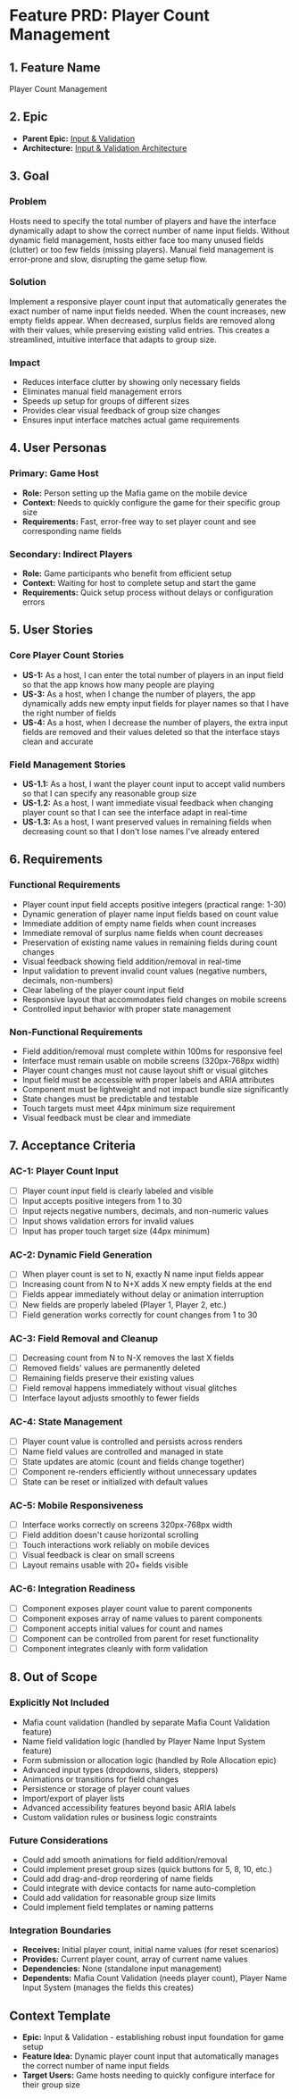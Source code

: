 # Feature PRD: Player Count Management

## 1. Feature Name

Player Count Management

## 2. Epic

- **Parent Epic:** [Input & Validation](../epic.md)
- **Architecture:** [Input & Validation Architecture](../arch.md)

## 3. Goal

### Problem
Hosts need to specify the total number of players and have the interface dynamically adapt to show the correct number of name input fields. Without dynamic field management, hosts either face too many unused fields (clutter) or too few fields (missing players). Manual field management is error-prone and slow, disrupting the game setup flow.

### Solution
Implement a responsive player count input that automatically generates the exact number of name input fields needed. When the count increases, new empty fields appear. When decreased, surplus fields are removed along with their values, while preserving existing valid entries. This creates a streamlined, intuitive interface that adapts to group size.

### Impact
- Reduces interface clutter by showing only necessary fields
- Eliminates manual field management errors
- Speeds up setup for groups of different sizes
- Provides clear visual feedback of group size changes
- Ensures input interface matches actual game requirements

## 4. User Personas

### Primary: Game Host
- **Role:** Person setting up the Mafia game on the mobile device
- **Context:** Needs to quickly configure the game for their specific group size
- **Requirements:** Fast, error-free way to set player count and see corresponding name fields

### Secondary: Indirect Players
- **Role:** Game participants who benefit from efficient setup
- **Context:** Waiting for host to complete setup and start the game
- **Requirements:** Quick setup process without delays or configuration errors

## 5. User Stories

### Core Player Count Stories
- **US-1:** As a host, I can enter the total number of players in an input field so that the app knows how many people are playing
- **US-3:** As a host, when I change the number of players, the app dynamically adds new empty input fields for player names so that I have the right number of fields
- **US-4:** As a host, when I decrease the number of players, the extra input fields are removed and their values deleted so that the interface stays clean and accurate

### Field Management Stories
- **US-1.1:** As a host, I want the player count input to accept valid numbers so that I can specify any reasonable group size
- **US-1.2:** As a host, I want immediate visual feedback when changing player count so that I can see the interface adapt in real-time
- **US-1.3:** As a host, I want preserved values in remaining fields when decreasing count so that I don't lose names I've already entered

## 6. Requirements

### Functional Requirements
- Player count input field accepts positive integers (practical range: 1-30)
- Dynamic generation of player name input fields based on count value
- Immediate addition of empty name fields when count increases
- Immediate removal of surplus name fields when count decreases
- Preservation of existing name values in remaining fields during count changes
- Visual feedback showing field addition/removal in real-time
- Input validation to prevent invalid count values (negative numbers, decimals, non-numbers)
- Clear labeling of the player count input field
- Responsive layout that accommodates field changes on mobile screens
- Controlled input behavior with proper state management

### Non-Functional Requirements
- Field addition/removal must complete within 100ms for responsive feel
- Interface must remain usable on mobile screens (320px-768px width)
- Player count changes must not cause layout shift or visual glitches
- Input field must be accessible with proper labels and ARIA attributes
- Component must be lightweight and not impact bundle size significantly
- State changes must be predictable and testable
- Touch targets must meet 44px minimum size requirement
- Visual feedback must be clear and immediate

## 7. Acceptance Criteria

### AC-1: Player Count Input
- [ ] Player count input field is clearly labeled and visible
- [ ] Input accepts positive integers from 1 to 30
- [ ] Input rejects negative numbers, decimals, and non-numeric values
- [ ] Input shows validation errors for invalid values
- [ ] Input has proper touch target size (44px minimum)

### AC-2: Dynamic Field Generation
- [ ] When player count is set to N, exactly N name input fields appear
- [ ] Increasing count from N to N+X adds X new empty fields at the end
- [ ] Fields appear immediately without delay or animation interruption
- [ ] New fields are properly labeled (Player 1, Player 2, etc.)
- [ ] Field generation works correctly for count changes from 1 to 30

### AC-3: Field Removal and Cleanup
- [ ] Decreasing count from N to N-X removes the last X fields
- [ ] Removed fields' values are permanently deleted
- [ ] Remaining fields preserve their existing values
- [ ] Field removal happens immediately without visual glitches
- [ ] Interface layout adjusts smoothly to fewer fields

### AC-4: State Management
- [ ] Player count value is controlled and persists across renders
- [ ] Name field values are controlled and managed in state
- [ ] State updates are atomic (count and fields change together)
- [ ] Component re-renders efficiently without unnecessary updates
- [ ] State can be reset or initialized with default values

### AC-5: Mobile Responsiveness
- [ ] Interface works correctly on screens 320px-768px width
- [ ] Field addition doesn't cause horizontal scrolling
- [ ] Touch interactions work reliably on mobile devices
- [ ] Visual feedback is clear on small screens
- [ ] Layout remains usable with 20+ fields visible

### AC-6: Integration Readiness
- [ ] Component exposes player count value to parent components
- [ ] Component exposes array of name values to parent components
- [ ] Component accepts initial values for count and names
- [ ] Component can be controlled from parent for reset functionality
- [ ] Component integrates cleanly with form validation

## 8. Out of Scope

### Explicitly Not Included
- Mafia count validation (handled by separate Mafia Count Validation feature)
- Name field validation logic (handled by Player Name Input System feature)
- Form submission or allocation logic (handled by Role Allocation epic)
- Advanced input types (dropdowns, sliders, steppers)
- Animations or transitions for field changes
- Persistence or storage of player count values
- Import/export of player lists
- Advanced accessibility features beyond basic ARIA labels
- Custom validation rules or business logic constraints

### Future Considerations
- Could add smooth animations for field addition/removal
- Could implement preset group sizes (quick buttons for 5, 8, 10, etc.)
- Could add drag-and-drop reordering of name fields
- Could integrate with device contacts for name auto-completion
- Could add validation for reasonable group size limits
- Could implement field templates or naming patterns

### Integration Boundaries
- **Receives:** Initial player count, initial name values (for reset scenarios)
- **Provides:** Current player count, array of current name values
- **Dependencies:** None (standalone input management)
- **Dependents:** Mafia Count Validation (needs player count), Player Name Input System (manages the fields this creates)

## Context Template

- **Epic:** Input & Validation - establishing robust input foundation for game setup
- **Feature Idea:** Dynamic player count input that automatically manages the correct number of name input fields
- **Target Users:** Game hosts needing to quickly configure interface for their group size